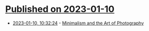 # [Published on 2023-01-10](index.md)

* [2023-01-10, 10:32:24](https://news.ycombinator.com/item?id=34322813) - [Minimalism and the Art of Photography](https://johnpweiss.com/blog/183699/minimalism-and-the-art-of-photography)
